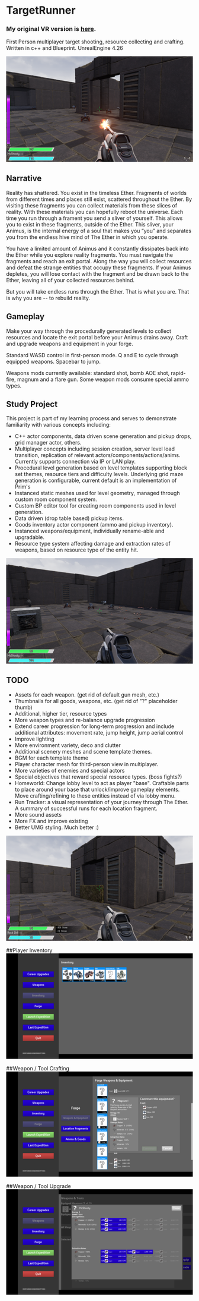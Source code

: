 # TargetRunner

### My original VR version is [here](https://github.com/kbbits/TRVR).

First Person multiplayer target shooting, resource collecting and crafting. Written in c++ and Blueprint.
UnrealEngine 4.26

![FP view](./ProjectDoc/Images/tr_cap01.png)

## Narrative
Reality has shattered. You exist in the timeless Ether. Fragments of worlds from different times and places still exist, scattered throughout the Ether.
By visiting these fragments you can collect materials from these slices of reality. With these materials you can hopefully reboot the universe. Each time you run through a frament you send a sliver of yourself. This allows you to exist in these fragments, outside of the Ether. This sliver, your Animus, is the internal energy of a soul that makes you “you” and separates you from the endless hive mind of The Ether in which you operate. 

You have a limited amount of Animus and it constantly dissipates back into the Ether while you explore reality fragments. You must navigate the fragments and reach an exit portal. Along the way you will collect resources and defeat the strange entities that occupy these fragments. If your Animus depletes, you will lose contact with the fragment and be drawn back to the Ether, leaving all of your collected resources behind.  

But you will take endless runs through the Ether. That is what you are. That is why you are -- to rebuild reality.

## Gameplay
Make your way through the procedurally generated levels to collect resources and locate the exit portal before your Animus drains away. Craft and upgrade weapons and equipment in your forge.

Standard WASD control in first-person mode. Q and E to cycle through equipped weapons. Spacebar to jump.

Weapons mods currently available: standard shot, bomb AOE shot, rapid-fire, magnum and a flare gun.  Some weapon mods consume special ammo types.

## Study Project
This project is part of my learning process and serves to demonstrate familiarity with various concepts including:
 - C++ actor components, data driven scene generation and pickup drops, grid manager actor, others.
 - Multiplayer concepts including session creation, server level load transition, replication of relevant actors/components/actions/anims.
   Currently supports connection via IP or LAN play.
 - Procedural level generation based on level templates supporting block set themes, resource tiers and difficulty levels. Underlying grid maze generation is configurable, current default is an implementation of Prim's
 - Instanced static meshes used for level geometry, managed through custom room component system.
 - Custom BP editor tool for creating room components used in level generation.
 - Data driven (drop table based) pickup items.
 - Goods inventory actor component (ammo and pickup inventory).
 - Instanced weapons/equipment, individually rename-able and upgradable. 
 - Resource type system affecting damage and extraction rates of weapons, based on resource type of the entity hit.

![Fight for resources](./ProjectDoc/Images/tr_cap02.png)

## TODO 
 - Assets for each weapon. (get rid of default gun mesh, etc.)
 - Thumbnails for all goods, weapons, etc.  (get rid of "?" placeholder thumb)
 - Additional, higher tier, resource types
 - More weapon types and re-balance upgrade progression
 - Extend career progression for long-term progression and include additional attributes: movement rate, jump height, jump aerial control
 - Improve lighting
 - More environment variety, deco and clutter 
 - Additional scenery meshes and scene template themes.
 - BGM for each template theme
 - Player character mesh for third-person view in multiplayer.
 - More varieties of enemies and special actors
 - Special objectives that reward special resource types. (boss fights?)
 - Homeworld: Change lobby level to act as player "base". Craftable parts to place around your base that unlock/improve gameplay elements. Move crafting/refining to these entities instead of via lobby menu.
 - Run Tracker: a visual representation of your journey through The Ether. A summary of successful runs for each location fragment.
 - More sound assets
 - More FX and improve existing
 - Better UMG styling. Much better :)

 ![FP view](./ProjectDoc/Images/tr_cap03.png)

##Player Inventory
 ![Player Inventory](./ProjectDoc/Images/tr_inv01.png)

##Weapon / Tool Crafting
 ![Weapon Crafting](./ProjectDoc/Images/tr_weapCraft01.png)

##Weapon / Tool Upgrade
 ![Weapon Upgrade](./ProjectDoc/Images/tr_weapUpg01.png)


